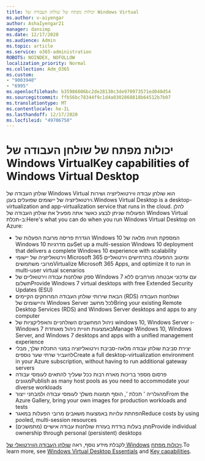 ```yaml
---
title: יכולות מפתח של שולחן העבודה של Windows Virtual
ms.author: v-aiyengar
author: AshaIyengar21
manager: dansimp
ms.date: 12/17/2020
ms.audience: Admin
ms.topic: article
ms.service: o365-administration
ROBOTS: NOINDEX, NOFOLLOW
localization_priority: Normal
ms.collection: Adm_O365
ms.custom:
- "9003940"
- "6995"
ms.openlocfilehash: b35986606bc2de28130c3de970973571ed040d54
ms.sourcegitcommit: ffb56bc78344f9c1d4a0302868818b64512b7b07
ms.translationtype: MT
ms.contentlocale: he-IL
ms.lasthandoff: 12/17/2020
ms.locfileid: "49706750"
---
```

# <a name="key-capabilities-of-windows-virtual-desktop"></a><span data-ttu-id="6fb7d-102">יכולות מפתח של שולחן העבודה של Windows Virtual</span><span class="sxs-lookup"><span data-stu-id="6fb7d-102">Key capabilities of Windows Virtual Desktop</span></span>

<span data-ttu-id="6fb7d-103">שולחן העבודה של Windows Virtual הוא שולחן עבודה ווירטואליזציה ושירות וירטואליזציה של יישומים שפועלים בענן.</span><span class="sxs-lookup"><span data-stu-id="6fb7d-103">Windows Virtual Desktop is a desktop-virtualization and app-virtualization service that runs in the cloud.</span></span> <span data-ttu-id="6fb7d-104">להלן הפעולות שניתן לבצע כאשר אתה מפעיל את שולחן העבודה של Windows Virtual ב-תכלת:</span><span class="sxs-lookup"><span data-stu-id="6fb7d-104">Here's what you can do when you run Windows Virtual Desktop on Azure:</span></span>

- <span data-ttu-id="6fb7d-105">הגדרת פריסה מרובת הפעלות של Windows 10 המספקת חוויה מלאה של Windows 10 עם מדרגיות</span><span class="sxs-lookup"><span data-stu-id="6fb7d-105">Set up a multi-session Windows 10 deployment that delivers a complete Windows 10 experience with scalability</span></span>
- <span data-ttu-id="6fb7d-106">וירטואליזציה של יישומי Microsoft 365 ומיטוב ההפעלה בתרחישים וירטואליים מרובי משתמשים</span><span class="sxs-lookup"><span data-stu-id="6fb7d-106">Virtualize Microsoft 365 Apps, and optimize it to run in multi-user virtual scenarios</span></span>
- <span data-ttu-id="6fb7d-107">ספק שולחנות עבודה וירטואליים של Windows 7 עם עדכוני אבטחה מורחבים ללא תשלום</span><span class="sxs-lookup"><span data-stu-id="6fb7d-107">Provide Windows 7 virtual desktops with free Extended Security Updates (ESU)</span></span>
- <span data-ttu-id="6fb7d-108">הבאת שירותי שולחן העבודה המרוחקים הקיימים (RDS) ושולחנות העבודה והיישומים של Windows Server לכל מחשב</span><span class="sxs-lookup"><span data-stu-id="6fb7d-108">Bring your existing Remote Desktop Services (RDS) and Windows Server desktops and apps to any computer</span></span>
- <span data-ttu-id="6fb7d-109">ניהול המחשבים השולחניים והאפליקציות של windows 10, Windows Server ו-Windows 7 באמצעות חוויית ניהול מאוחדת</span><span class="sxs-lookup"><span data-stu-id="6fb7d-109">Manage Windows 10, Windows Server, and Windows 7 desktops and apps with a unified management experience</span></span>
- <span data-ttu-id="6fb7d-110">יצירת סביבת שולחן עבודה מלאה-סביבת וירטואליזציה במנוי התכלת שלך, מבלי להעביר שרתי שער נוספים</span><span class="sxs-lookup"><span data-stu-id="6fb7d-110">Create a full desktop-virtualization environment in your Azure subscription, without having to run additional gateway servers</span></span>
- <span data-ttu-id="6fb7d-111">פרסום מספר בריכות מארח רבות ככל שעליך להתאים לעומסי עבודה מגוונים</span><span class="sxs-lookup"><span data-stu-id="6fb7d-111">Publish as many host pools as you need to accommodate your diverse workloads</span></span>
- <span data-ttu-id="6fb7d-112">מהגלריה ' תכלת ', הוסף תמונות משלך לעומסי עבודה ולמבחני ייצור</span><span class="sxs-lookup"><span data-stu-id="6fb7d-112">From the Azure Gallery, bring your own images for production workloads and tests</span></span>
- <span data-ttu-id="6fb7d-113">הפחתת עלויות באמצעות משאבים מרובי הפעלות במאגר</span><span class="sxs-lookup"><span data-stu-id="6fb7d-113">Reduce costs by using pooled, multi-session resources</span></span>
- <span data-ttu-id="6fb7d-114">מתן בעלות בודדת בעזרת שולחנות עבודה אישיים (מתמשכים)</span><span class="sxs-lookup"><span data-stu-id="6fb7d-114">Provide individual ownership through personal (persistent) desktops</span></span>

<span data-ttu-id="6fb7d-115">לקבלת מידע נוסף, ראה [שולחן העבודה הווירטואלי של Windows](https://go.microsoft.com/fwlink/?linkid=2127033) [ויכולות מפתח](https://go.microsoft.com/fwlink/?linkid=2127033).</span><span class="sxs-lookup"><span data-stu-id="6fb7d-115">To learn more, see [Windows Virtual Desktop Essentials](https://go.microsoft.com/fwlink/?linkid=2127033) and [Key capabilities](https://go.microsoft.com/fwlink/?linkid=2127033).</span></span>

